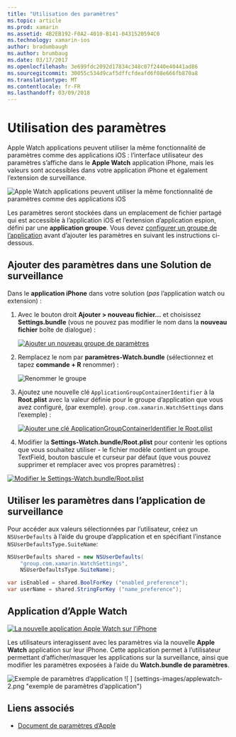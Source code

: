 ```yaml
---
title: "Utilisation des paramètres"
ms.topic: article
ms.prod: xamarin
ms.assetid: 4B2EB192-F0A2-4010-B141-0431520594C0
ms.technology: xamarin-ios
author: bradumbaugh
ms.author: brumbaug
ms.date: 03/17/2017
ms.openlocfilehash: 3e699fdc2092d17834c348c07f2440e40441ad86
ms.sourcegitcommit: 30055c534d9caf5dffcfdeafd6f08e666fb870a8
ms.translationtype: MT
ms.contentlocale: fr-FR
ms.lasthandoff: 03/09/2018
---
```

# <a name="working-with-settings"></a>Utilisation des paramètres

Apple Watch applications peuvent utiliser la même fonctionnalité de paramètres comme des applications iOS : l’interface utilisateur des paramètres s’affiche dans le **Apple Watch** application iPhone, mais les valeurs sont accessibles dans votre application iPhone et également l’extension de surveillance.

![](settings-images/intro.png "Apple Watch applications peuvent utiliser la même fonctionnalité de paramètres comme des applications iOS")

Les paramètres seront stockées dans un emplacement de fichier partagé qui est accessible à l’application iOS et l’extension d’application espion, défini par une **application groupe**. Vous devez [configurer un groupe de l’application](~/ios/watchos/app-fundamentals/app-groups.md) avant d’ajouter les paramètres en suivant les instructions ci-dessous.

## <a name="add-settings-in-a-watch-solution"></a>Ajouter des paramètres dans une Solution de surveillance

Dans le **application iPhone** dans votre solution (*pas* l’application watch ou extension) :

1. Avec le bouton droit **Ajouter > nouveau fichier...**  et choisissez **Settings.bundle** (vous ne pouvez pas modifier le nom dans la **nouveau fichier** boîte de dialogue) :

   [![](settings-images/settings-add-sml.png "Ajouter un nouveau groupe de paramètres")](settings-images/settings-add.png#lightbox)

2. Remplacez le nom par **paramètres-Watch.bundle** (sélectionnez et tapez **commande + R** renommer) :

   ![](settings-images/settings-rename.png "Renommer le groupe")

3. Ajoutez une nouvelle clé `ApplicationGroupContainerIdentifier` à la **Root.plist** avec la valeur définie pour le groupe d’application que vous avez configuré, (par exemple). `group.com.xamarin.WatchSettings` dans l’exemple) :

   [ ![](settings-images/settings-appgroup-sml.png "Ajouter une clé ApplicationGroupContainerIdentifier le Root.plist")](settings-images/settings-appgroup.png#lightbox)

4. Modifier la **Settings-Watch.bundle/Root.plist** pour contenir les options que vous souhaitez utiliser - le fichier modèle contient un groupe.
  TextField, bouton bascule et curseur par défaut (que vous pouvez supprimer et remplacer avec vos propres paramètres) :

  [![](settings-images/rootplist-sml.png "Modifier le Settings-Watch.bundle/Root.plist")](settings-images/rootplist.png#lightbox)


## <a name="use-settings-in-the-watch-app"></a>Utiliser les paramètres dans l’application de surveillance

Pour accéder aux valeurs sélectionnées par l’utilisateur, créez un `NSUserDefaults` à l’aide du groupe d’application et en spécifiant l’instance `NSUserDefaultsType.SuiteName`:

```csharp
NSUserDefaults shared = new NSUserDefaults(
    "group.com.xamarin.WatchSettings",
    NSUserDefaultsType.SuiteName);

var isEnabled = shared.BoolForKey ("enabled_preference");
var userName = shared.StringForKey ("name_preference");
```

## <a name="apple-watch-app"></a>Application d’Apple Watch

[![](settings-images/settings-app-sml.png "La nouvelle application Apple Watch sur l’iPhone")](settings-images/settings-app.png#lightbox)

Les utilisateurs interagissent avec les paramètres via la nouvelle **Apple Watch** application sur leur iPhone. Cette application permet à l’utilisateur permettant d’afficher/masquer les applications sur la surveillance, ainsi que modifier les paramètres exposées à l’aide du **Watch.bundle de paramètres**.

![](settings-images/applewatch-1.png "Exemple de paramètres d’application") ![ ] (settings-images/applewatch-2.png "exemple de paramètres d’application")



## <a name="related-links"></a>Liens associés

- [Document de paramètres d’Apple](https://developer.apple.com/library/prerelease/ios/documentation/General/Conceptual/WatchKitProgrammingGuide/Settings.html#//apple_ref/doc/uid/TP40014969-CH22-SW1)
